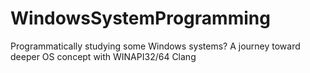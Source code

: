 # WindowsSystemProgramming
Programmatically studying some Windows systems?
A journey toward deeper OS concept with WINAPI32/64 Clang
